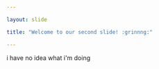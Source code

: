 ```yaml
---

layout: slide

title: "Welcome to our second slide! :grinnng:"

---
```


i have no idea what i'm doing
